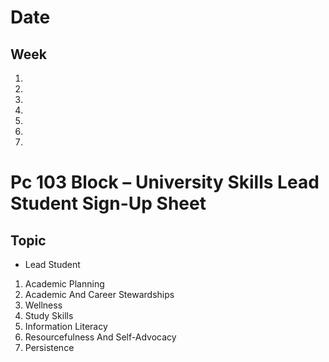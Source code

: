 # Date

## Week

1.
2.
3.
4.
5.
6.
7.

# Pc 103 Block – University Skills Lead Student Sign-Up Sheet

## Topic

- Lead Student

1. Academic Planning
2. Academic And Career Stewardships
3. Wellness
4. Study Skills
5. Information Literacy
6. Resourcefulness And Self-Advocacy
7. Persistence

